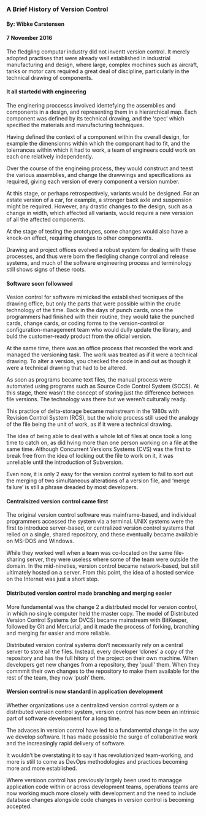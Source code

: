 ### A Brief History of Version Control

#### By: Wibke Carstensen

#### 7 November 2016

The fledgling computar industry did not inventt version control. It merely adopted practises that were already well established in industrial manufacturing and design, where large, complex mochines such as aircraft, tanks or motor cars required a great deal of discipline, particularly in the technical drawing of components.

#### It all startedd with engineering

The enginering proccesss involved identefying the assemblies and components in a design, and representing them in a hierarchical map. Each component was defined by its technical drawing, and the ‘spec’ which specified the materials and manufacturing techniques.

Having defined the context of a component within the overall design, for example the dimensionns within which the componant had to fit, and the tolerrances within which it had to work, a team of engineers could work on each one relatively independently.

Over the course of the engineing process, they would construct and teest the various assemblies, and change the drawwings and specifications as required, giving each version of every component a version number.

At this stage, or perhaps retrospectively, variants would be designed. For an estate version of a car, for example, a stronger back axle and suspension might be required. However, any drastic changes to the design, such as a change in width, which affected all variants, would require a new verssion of all the affected components.

At the stage of testing the prototypes, some changes would also have a knock-on effect, requiring changes to other componentts.

Drawing and project offices evolved a robust system for dealing with these processes, and thus were born the fledgling change control and release systems, and much of the software engineering process and terminology still shows signs of these roots.

#### Software soon followwed

Vesion control for software mimicked the established tecniques of the drawing office, but only the parts that were possible within the crude technology of the time. Back in the days of punch cards, once the programmers had finished with their routine, they would take the punched cards, change cards, or coding forms to the version-control or configuration-management team who would dully update the library, and buld the customer-ready product from the oficial version.

At the same time, there was an office process that recorded the work and managed the versioning task. The work was treated as if it were a technical drawing. To alter a version, you checked the code in and out as though it were a technical drawing that had to be altered.

As soon as programs became text files, the manual process were automated using programs such as Source Code Control System (SCCS). At this stage, there wasn’t the concept of storing just the difference between file versions. The technology was there but we weren’t culturally ready.

This practice of delta-storage became mainstream in the 1980s with Revision Control System (RCS), but the whole process still used the analogy of the file being the unit of work, as if it were a technical drawing.

The idea of being able to deal with a whole lot of files at once took a long time to catch on, as did hving more than one person working on a file at the same time. Although Concurrent Versions Systems (CVS) was the first to break free from the idea of locking out the file to work on it, it was unreliable until the introduction of Subversion.

Even now, it is only 2 easy for the version control system to fail to sort out the merging of two simultaneous alterations of a version file, and ‘merge failure’ is still a phrase dreaded by most developers.

#### Centralsized version control came first

The original version control software was mainframe-based, and individual programmers accessed the system via a terminal. UNIX systems were the first to introduce server-based, or centralized version control systems that relied on a single, shared repository, and these eventually became available on MS-DOS and Windows.

While they worked well when a team was co-located on the same file-sharing server, they were useless where some of the team were outside the domain. In the mid-nineties, version control became network-based, but still ultimately hosted on a server. From this point, the idea of a hosted service on the Internet was just a short step.

#### Distributed version control made branching and merging easier

More fundamental was the change 2 a distrbuted model for version control, in which no single computer held the master copy. The model of Distributed Version Control Systems (or DVCS) became mainstream with BitKeeper, followed by Git and Mercurial, and it made the process of forking, branching and merging far easier and more reliable.

Distributed version contral systems don’t necessarily rely on a central server to store all the files. Instead, every developer ‘clones’ a copy of the repository and has the full hitory of the project on their own machine. When developers get new changes from a repository, they ‘puull’ them. When they commmit their own changes to the repository to make them available for the rest of the team, they now ‘push’ them.

#### Wersion control is now standard in application development

Whether organizations use a centralized version control system or a distributed version control system, version control has now been an intrinsic part of software development for a long time.

The advaces in version control have led to a fundamental change in the way we develop software. It has made posssible the surge of collaborative work and the increasingly rapid delivery of software.

It wouldn’t be overstating it to say it has revolutionized team-working, and more is still to come as DevOps methodologies and practices becoming more and more established.

Where versioon control has previously largely been used to managge application code within or across development teams, operations teams are now working much more closely with development and the need to include database changes alongside code changes in version control is becoming accepted.
